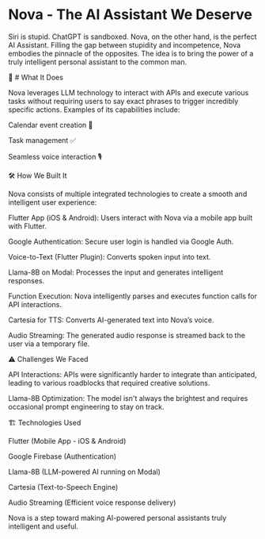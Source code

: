 # Nova - The AI Assistant We Deserve

Siri is stupid. ChatGPT is sandboxed. Nova, on the other hand, is the perfect AI Assistant. Filling the gap between stupidity and incompetence, Nova embodies the pinnacle of the opposites. The idea is to bring the power of a truly intelligent personal assistant to the common man.

🚀 # What It Does

Nova leverages LLM technology to interact with APIs and execute various tasks without requiring users to say exact phrases to trigger incredibly specific actions. Examples of its capabilities include:

Calendar event creation 📅

Task management ✅

Seamless voice interaction 🎙️

🛠️ How We Built It

Nova consists of multiple integrated technologies to create a smooth and intelligent user experience:

Flutter App (iOS & Android): Users interact with Nova via a mobile app built with Flutter.

Google Authentication: Secure user login is handled via Google Auth.

Voice-to-Text (Flutter Plugin): Converts spoken input into text.

Llama-8B on Modal: Processes the input and generates intelligent responses.

Function Execution: Nova intelligently parses and executes function calls for API interactions.

Cartesia for TTS: Converts AI-generated text into Nova’s voice.

Audio Streaming: The generated audio response is streamed back to the user via a temporary file.

⚠️ Challenges We Faced

API Interactions: APIs were significantly harder to integrate than anticipated, leading to various roadblocks that required creative solutions.

Llama-8B Optimization: The model isn't always the brightest and requires occasional prompt engineering to stay on track.

🏗️ Technologies Used

Flutter (Mobile App - iOS & Android)

Google Firebase (Authentication)

Llama-8B (LLM-powered AI running on Modal)

Cartesia (Text-to-Speech Engine)

Audio Streaming (Efficient voice response delivery)

Nova is a step toward making AI-powered personal assistants truly intelligent and useful.
